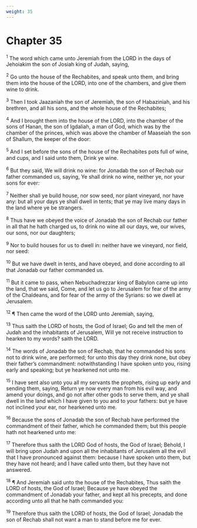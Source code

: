 ```yaml
---
weight: 35
---
```


# Chapter 35

<sup>1</sup> The word which came unto Jeremiah from the LORD in the days of Jehoiakim the son of Josiah king of Judah, saying, 

<sup>2</sup> Go unto the house of the Rechabites, and speak unto them, and bring them into the house of the LORD, into one of the chambers, and give them wine to drink. 

<sup>3</sup> Then I took Jaazaniah the son of Jeremiah, the son of Habaziniah, and his brethren, and all his sons, and the whole house of the Rechabites; 

<sup>4</sup> And I brought them into the house of the LORD, into the chamber of the sons of Hanan, the son of Igdaliah, a man of God, which was by the chamber of the princes, which was above the chamber of Maaseiah the son of Shallum, the keeper of the door: 

<sup>5</sup> And I set before the sons of the house of the Rechabites pots full of wine, and cups, and I said unto them, Drink ye wine. 

<sup>6</sup> But they said, We will drink no wine: for Jonadab the son of Rechab our father commanded us, saying, Ye shall drink no wine, neither ye, nor your sons for ever: 

<sup>7</sup> Neither shall ye build house, nor sow seed, nor plant vineyard, nor have any: but all your days ye shall dwell in tents; that ye may live many days in the land where ye be strangers. 

<sup>8</sup> Thus have we obeyed the voice of Jonadab the son of Rechab our father in all that he hath charged us, to drink no wine all our days, we, our wives, our sons, nor our daughters; 

<sup>9</sup> Nor to build houses for us to dwell in: neither have we vineyard, nor field, nor seed: 

<sup>10</sup> But we have dwelt in tents, and have obeyed, and done according to all that Jonadab our father commanded us. 

<sup>11</sup> But it came to pass, when Nebuchadrezzar king of Babylon came up into the land, that we said, Come, and let us go to Jerusalem for fear of the army of the Chaldeans, and for fear of the army of the Syrians: so we dwell at Jerusalem. 

<sup>12</sup> ¶ Then came the word of the LORD unto Jeremiah, saying, 

<sup>13</sup> Thus saith the LORD of hosts, the God of Israel; Go and tell the men of Judah and the inhabitants of Jerusalem, Will ye not receive instruction to hearken to my words? saith the LORD. 

<sup>14</sup> The words of Jonadab the son of Rechab, that he commanded his sons not to drink wine, are performed; for unto this day they drink none, but obey their father’s commandment: notwithstanding I have spoken unto you, rising early and speaking; but ye hearkened not unto me. 

<sup>15</sup> I have sent also unto you all my servants the prophets, rising up early and sending them, saying, Return ye now every man from his evil way, and amend your doings, and go not after other gods to serve them, and ye shall dwell in the land which I have given to you and to your fathers: but ye have not inclined your ear, nor hearkened unto me. 

<sup>16</sup> Because the sons of Jonadab the son of Rechab have performed the commandment of their father, which he commanded them; but this people hath not hearkened unto me: 

<sup>17</sup> Therefore thus saith the LORD God of hosts, the God of Israel; Behold, I will bring upon Judah and upon all the inhabitants of Jerusalem all the evil that I have pronounced against them: because I have spoken unto them, but they have not heard; and I have called unto them, but they have not answered. 

<sup>18</sup> ¶ And Jeremiah said unto the house of the Rechabites, Thus saith the LORD of hosts, the God of Israel; Because ye have obeyed the commandment of Jonadab your father, and kept all his precepts, and done according unto all that he hath commanded you: 

<sup>19</sup> Therefore thus saith the LORD of hosts, the God of Israel; Jonadab the son of Rechab shall not want a man to stand before me for ever. 


